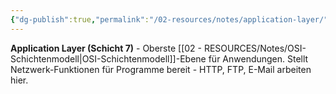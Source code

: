 ```yaml
---
{"dg-publish":true,"permalink":"/02-resources/notes/application-layer/","tags":["informatik/netzwerk/osi/layer7","informatik/netzwerk/osi"],"noteIcon":"","updated":"2025-09-10T16:57:13.173+02:00"}
---
```



**Application Layer (Schicht 7)** - Oberste [[02 - RESOURCES/Notes/OSI-Schichtenmodell\|OSI-Schichtenmodell]]-Ebene für Anwendungen.
Stellt Netzwerk-Funktionen für Programme bereit - HTTP, FTP, E-Mail arbeiten hier.